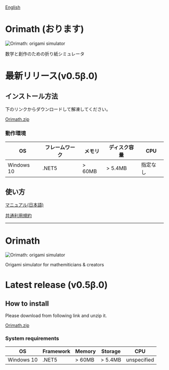 [English](#Orimath)

# Orimath (おります)
![Orimath: origami simulator](https://repository-images.githubusercontent.com/257803170/9e1cc300-59e5-11eb-911f-53ca3141900b)


数学と創作のための折り紙シミュレータ

# 最新リリース(v0.5β.0)

## インストール方法

下のリンクからダウンロードして解凍してください。

[Orimath.zip](https://github.com/mino-ri/Orimath/releases/download/v0.5-beta.0/Orimath.zip)

### 動作環境

| OS | フレームワーク | メモリ | ディスク容量 | CPU |
| --- | --- | --- | --- | --- |
| Windows 10 | .NET5 | > 60MB | > 5.4MB | 指定なし |


## 使い方

[マニュアル(日本語)](https://github.com/mino-ri/Orimath/blob/master/Documents/ja/manual.md)

[共通利用規約](https://twpf.jp/hojo_origami)

---

# Orimath
![Orimath: origami simulator](https://repository-images.githubusercontent.com/257803170/9e1cc300-59e5-11eb-911f-53ca3141900b)

Origami simulator for mathemiticians & creators

# Latest release (v0.5β.0)

## How to install

Please download from following link and unzip it.

[Orimath.zip](https://github.com/mino-ri/Orimath/releases/download/v0.5-beta.0/Orimath.zip)

### System requirements

| OS | Framework | Memory | Storage | CPU |
| --- | --- | --- | --- | --- |
| Windows 10 | .NET5 | > 60MB | > 5.4MB | unspecified |
